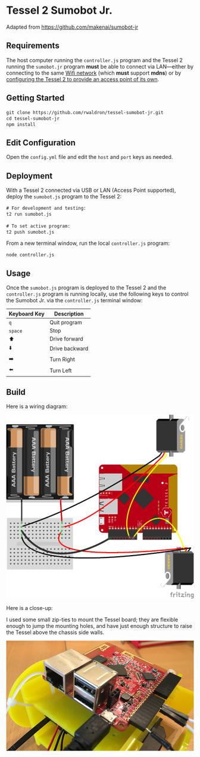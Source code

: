 # Tessel 2 Sumobot Jr.

Adapted from https://github.com/makenai/sumobot-jr

## Requirements

The host computer running the `controller.js` program and the Tessel 2 running the `sumobot.jr` program **must** be able to connect via LAN—either by connecting to the same [Wifi network](https://tessel.gitbooks.io/t2-docs/content/API/CLI.html#using-wifi) (which **must** support **mdns**) or by [configuring the Tessel 2 to provide an access point of its own](https://tessel.gitbooks.io/t2-docs/content/API/CLI.html#create-an-access-point). 

## Getting Started

```
git clone https://github.com/rwaldron/tessel-sumobot-jr.git
cd tessel-sumobot-jr
npm install 
```


## Edit Configuration

Open the `config.yml` file and edit the `host` and `port` keys as needed. 


## Deployment

With a Tessel 2 connected via USB or LAN (Access Point supported), deploy the `sumobot.js` program to the Tessel 2: 

```
# For development and testing:
t2 run sumobot.js

# To set active program:
t2 push sumobot.js 
```

From a new terminal window, run the local `controller.js` program: 

```
node controller.js
```

## Usage

Once the `sumobot.js` program is deployed to the Tessel 2 and the `controller.js` program is running locally, use the following keys to control the Sumobot Jr. via the `controller.js` terminal window: 

| Keyboard Key | Description |
| ------------ | ----------- |
| `q` | Quit program |
| `space` | Stop |
| ⬆️ | Drive forward |
| ⬇️ | Drive backward |
| ➡️ | Turn Right |
| ⬅️ | Turn Left |

## Build

Here is a wiring diagram:

![Wiring Diagram for Tessel Sumobot](https://raw.githubusercontent.com/KatieK2/tessel-sumobot-jr/master/wiring-diagram.png)

Here is a close-up:

I used some small zip-ties to mount the Tessel board; they are flexible enough to jump the mounting holes, and have just enough structure to raise the Tessel above the chassis side walls.

![Close-up of constructed Tessel Sumobot](https://raw.githubusercontent.com/KatieK2/tessel-sumobot-jr/master/hacky-close-up.jpg)

